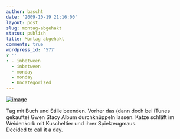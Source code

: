 ```yaml
---
author: bascht
date: '2009-10-19 21:16:00'
layout: post
slug: montag-abgehakt
status: publish
title: Montag abgehakt
comments: true
wordpress_id: '577'
? ''
: - inbetween
  - inbetween
  - monday
  - monday
  - Uncategorized
---
```


[![image](http://bascht.files.wordpress.com/2009/10/2009-10-19_23-06-30-scaled-1000.jpg?w=300)](http://bascht.files.wordpress.com/2009/10/2009-10-19_23-06-30-scaled-1000.jpg)


Tag mit Buch und Stille beenden. Vorher das (dann doch bei iTunes
gekaufte) Gwen Stacy Album durchknüppeln lassen. Katze schläft im
Weidenkorb mit Kuscheltier und ihrer Spielzeugmaus.  
Decided to call it a day.



